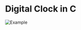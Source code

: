 # Digital Clock in C


![Example](https://github.com/Bogdan016/C-Programming-Projects/assets/76945445/d7865684-42d1-4ca7-895c-48eb4b61692e)

